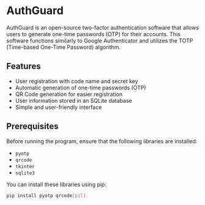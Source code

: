 # AuthGuard

AuthGuard is an open-source two-factor authentication software that allows users to generate one-time passwords (OTP) for their accounts. This software functions similarly to Google Authenticator and utilizes the TOTP (Time-based One-Time Password) algorithm.

## Features

- User registration with code name and secret key
- Automatic generation of one-time passwords (OTP)
- QR Code generation for easier registration
- User information stored in an SQLite database
- Simple and user-friendly interface

## Prerequisites

Before running the program, ensure that the following libraries are installed:

- `pyotp`
- `qrcode`
- `tkinter`
- `sqlite3`

You can install these libraries using pip:

```bash
pip install pyotp qrcode[pil]

